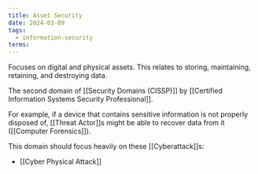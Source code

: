 ```yaml
---
title: Asset Security
date: 2024-03-09
tags:
  - information-security
terms:
---
```


Focuses on digital and physical assets.
This relates to storing, maintaining, retaining, and destroying data.

The second domain of [[Security Domains (CISSP)]] by [[Certified Information Systems Security Professional]].

For example, if a device that contains sensitive information is not properly disposed of, [[Threat Actor]]s might be able to recover data from it ([[Computer Forensics]]).


This domain should focus heavily on these [[Cyberattack]]s:

- [[Cyber Physical Attack]]